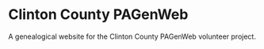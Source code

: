 # Clinton County PAGenWeb
A genealogical website for the Clinton County PAGenWeb volunteer project.
